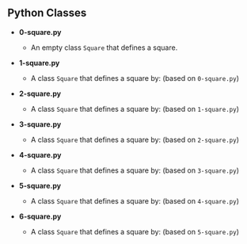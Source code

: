 ## Python Classes
- **0-square.py**
  - An empty class ```Square``` that defines a square.

- **1-square.py**
  - A class ```Square``` that defines a square by: (based on ```0-square.py```)

- **2-square.py**
  - A class ```Square``` that defines a square by: (based on ```1-square.py```)

- **3-square.py**
  - A class  ```Square``` that defines a square by: (based on ```2-square.py```) 

- **4-square.py**
  - A class ```Square``` that defines a square by: (based on ```3-square.py```)

- **5-square.py**
  - A class ```Square``` that defines a square by: (based on ```4-square.py```)

- **6-square.py**
  - A class ```Square``` that defines a square by: (based on ```5-square.py```)

